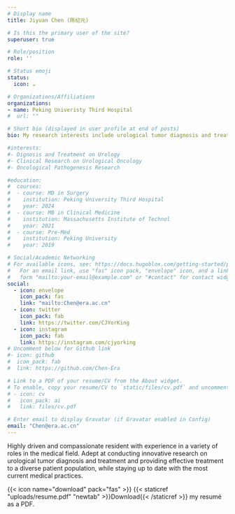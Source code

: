 ```yaml
---
# Display name
title: Jiyuan Chen (陈纪元)

# Is this the primary user of the site?
superuser: true

# Role/position
role: ''

# Status emoji
status:
  icon: ☕️

# Organizations/Affiliations
organizations:
- name: Peking Univeristy Third Hospital
#  url: ""

# Short bio (displayed in user profile at end of posts)
bio: My research interests include urological tumor diagnosis and treatment and providing effective treatment to a diverse patient population.

#interests:
#- Dignosis and Treatment on Urology
#- Clinical Research on Urological Oncology
#- Oncological Pathogenesis Research

#education:
#  courses:
#  - course: MD in Surgery
#    institution: Peking University Third Hospital
#    year: 2024
#  - course: MB in Clinical Medicine
#    institution: Massachusetts Institute of Technol
#    year: 2021
#  - course: Pre-Med
#    institution: Peking University
#    year: 2019

# Social/Academic Networking
# For available icons, see: https://docs.hugoblox.com/getting-started/page-builder/#icons
#   For an email link, use "fas" icon pack, "envelope" icon, and a link in the
#   form "mailto:your-email@example.com" or "#contact" for contact widget.
social:
  - icon: envelope
    icon_pack: fas
    link: "mailto:Chen@era.ac.cn"
  - icon: twitter
    icon_pack: fab
    link: https://twitter.com/CJYorKing
  - icon: instagram
    icon_pack: fab
    link: https://instagram.com/cjyorking
# Uncomment below for Github link
#- icon: github
#  icon_pack: fab
#  link: https://github.com/Chen-Era

# Link to a PDF of your resume/CV from the About widget.
# To enable, copy your resume/CV to `static/files/cv.pdf` and uncomment the lines below.
# - icon: cv
#   icon_pack: ai
#   link: files/cv.pdf

# Enter email to display Gravatar (if Gravatar enabled in Config)
email: "Chen@era.ac.cn"
---
```


Highly driven and compassionate resident with experience in a variety of roles in the medical field. Adept at conducting innovative research on urological tumor diagnosis and treatment and providing effective treatment to a diverse patient population, while staying up to date with the most current medical practices.


{{< icon name="download" pack="fas" >}} {{< staticref "uploads/resume.pdf" "newtab" >}}Download{{< /staticref >}} my resumé as a PDF.
